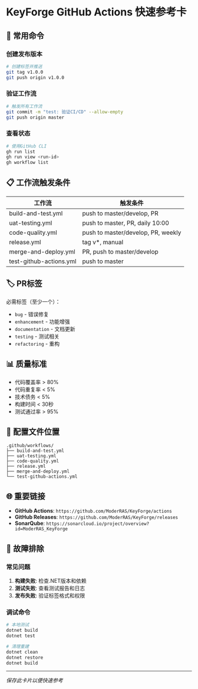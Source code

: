 # KeyForge GitHub Actions 快速参考卡

## 🚀 常用命令

### 创建发布版本
```bash
# 创建标签并推送
git tag v1.0.0
git push origin v1.0.0
```

### 验证工作流
```bash
# 触发所有工作流
git commit -m "test: 验证CI/CD" --allow-empty
git push origin master
```

### 查看状态
```bash
# 使用GitHub CLI
gh run list
gh run view <run-id>
gh workflow list
```

## 📋 工作流触发条件

| 工作流 | 触发条件 |
|--------|----------|
| build-and-test.yml | push to master/develop, PR |
| uat-testing.yml | push to master, PR, daily 10:00 |
| code-quality.yml | push to master/develop, PR, weekly |
| release.yml | tag v*, manual |
| merge-and-deploy.yml | PR, push to master/develop |
| test-github-actions.yml | push to master |

## 🏷️ PR标签

必需标签（至少一个）：
- `bug` - 错误修复
- `enhancement` - 功能增强
- `documentation` - 文档更新
- `testing` - 测试相关
- `refactoring` - 重构

## 📊 质量标准

- 代码覆盖率 > 80%
- 代码重复率 < 5%
- 技术债务 < 5%
- 构建时间 < 30秒
- 测试通过率 > 95%

## 🔧 配置文件位置

```
.github/workflows/
├── build-and-test.yml
├── uat-testing.yml
├── code-quality.yml
├── release.yml
├── merge-and-deploy.yml
└── test-github-actions.yml
```

## 🌐 重要链接

- **GitHub Actions**: `https://github.com/ModerRAS/KeyForge/actions`
- **GitHub Releases**: `https://github.com/ModerRAS/KeyForge/releases`
- **SonarQube**: `https://sonarcloud.io/project/overview?id=ModerRAS_KeyForge`

## 🚨 故障排除

### 常见问题
1. **构建失败**: 检查.NET版本和依赖
2. **测试失败**: 查看测试报告和日志
3. **发布失败**: 验证标签格式和权限

### 调试命令
```bash
# 本地测试
dotnet build
dotnet test

# 清理重建
dotnet clean
dotnet restore
dotnet build
```

---

*保存此卡片以便快速参考*